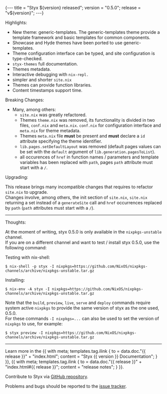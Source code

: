 {---
title = "Styx ${version} released";
version = "0.5.0";
release = "v${version}";
---}


Highlights:

* New theme: generic-templates. The generic-templates theme provide a template framework and basic templates for common components.
* Showcase and Hyde themes have been ported to use generic-templates.
* Theme configuration interface can be typed, and site configuration is type-checked.
* `styx-themes` full documentation.
* Themes metadata.
* Interactive debugging with `nix-repl.`
* simpler and shorter `site.nix`
* Themes can provide function libraries.
* Content timestamps support time.

Breaking Changes:

- Many, among others:
  - `site.nix` was greatly refactored.
  - Themes `theme.nix` was removed, its functionality is divided in two files, `conf.nix` and `meta.nix`. `conf.nix` for configuration interface and `meta.nix` for theme metadata.
  - Themes `meta.nix` file **must** be present and **must** declare a `id` attribute specifying the theme identifier.
  - `lib.pages.setDefaultLayout` was removed (default pages values can be set with the `default` argument of `lib.generation.pagesToList`).
  - all occurences of `href` in function names / parameters and template variables has been replaced with `path`, pages `path` attribute must start with a `/`.

Upgrading:

This release brings many incompatible changes that requires to refactor `site.nix` to upgrade.  
Changes involve, among others, the init section of `site.nix`, `site.nix` returning a set instead of a `generateSite` call and `href` occurrences replaced by `path` (`path` attributes must start with a `/`).

---

Thoughts:

At the moment of writing, styx 0.5.0 is only available in the `nixpkgs-unstable` channel.  
If you are on a different channel and want to test / install styx 0.5.0, use the following command:

Testing with nix-shell:

```
$ nix-shell -p styx -I nixpkgs=https://github.com/NixOS/nixpkgs-channels/archive/nixpkgs-unstable.tar.gz
```

Installing:

```
$ nix-env -A styx -I nixpkgs=https://github.com/NixOS/nixpkgs-channels/archive/nixpkgs-unstable.tar.gz
```

Note that the `build`, `preview`, `live`, `serve` and `deploy` commands require system active `nixpkgs` to provide the same version of styx as the one used, 0.5.0.  
For these commands `-I nixpkgs=...` can also be used to set the version of `nixpkgs` to use, for example:

```
$ styx preview -I nixpkgs=https://github.com/NixOS/nixpkgs-channels/archive/nixpkgs-unstable.tar.gz
```

---

Learn more in the {{ with meta; templates.tag.ilink { to = data.doc."{{ release }}" + "index.html"; content = "Styx {{ version }} Documentation"; } }},
{{ with meta; templates.tag.ilink { to = data.doc."{{ release }}" + "index.html#{{ release }}"; content = "release notes"; } }}.

Contribute to Styx via [GitHub repository](https://github.com/divnix/styx/).

Problems and bugs should be reported to the [issue tracker](https://github.com/divnix/styx/issues).

